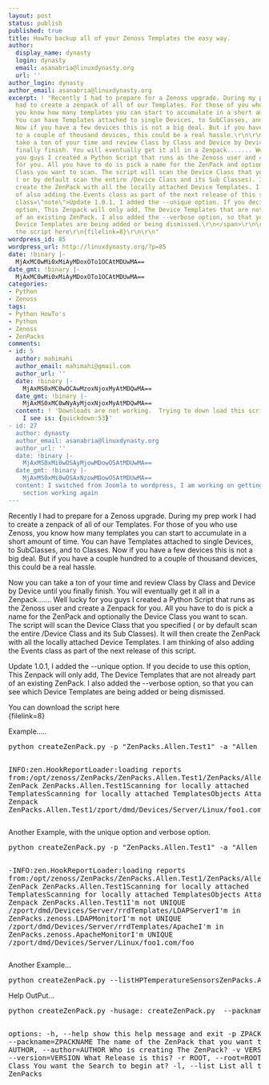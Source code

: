 ```yaml
---
layout: post
status: publish
published: true
title: HowTo backup all of your Zenoss Templates the easy way.
author:
  display_name: dynasty
  login: dynasty
  email: asanabria@linuxdynasty.org
  url: ''
author_login: dynasty
author_email: asanabria@linuxdynasty.org
excerpt: ! "Recently I had to prepare for a Zenoss upgrade. During my prep work I
  had to create a zenpack of all of our Templates. For those of you who use Zenoss,
  you know how many templates you can start to accumulate in a short amount of time.
  You can have Templates attached to single Devices, to SubClasses, and to Classes.
  Now if you have a few devices this is not a big deal. But if you have a couple hundred
  to a couple of thousand devices, this could be a real hassle.\r\n\r\nNow you can
  take a ton of your time and review Class by Class and Device by Device until you
  finally finish. You will eventually get it all in a Zenpack....... Well lucky for
  you guys I created a Python Script that runs as the Zenoss user and create a Zenpack
  for you. All you have to do is pick a name for the ZenPack and optionally the Device
  Class you want to scan. The script will scan the Device Class that you specified
  ( or by default scan the entire /Device Class and its Sub Classes). It will then
  create the ZenPack with all the locally attached Device Templates. I am thinking
  of also adding the Events class as part of the next release of this script.\r\n\r\n<span
  class=\"note\">Update 1.0.1, I added the --unique option. If you decide to use this
  option, This Zenpack will only add, The Device Templates that are not already part
  of an existing ZenPack. I also added the --verbose option, so that you can see which
  Device Templates are being added or being dismissed.\r\n</span>\r\n\r\nYou can download
  the script here\r\n{filelink=8}\r\n\r\n"
wordpress_id: 85
wordpress_url: http://linuxdynasty.org/?p=85
date: !binary |-
  MjAxMC0wMi0xMiAyMDoxOTo1OCAtMDUwMA==
date_gmt: !binary |-
  MjAxMC0wMi0xMiAyMDoxOTo1OCAtMDUwMA==
categories:
- Python
- Zenoss
tags:
- Python HowTo's
- Python
- Zenoss
- ZenPacks
comments:
- id: 5
  author: mahimahi
  author_email: mahimahi@gmail.com
  author_url: ''
  date: !binary |-
    MjAxMS0xMC0wOCAwMzoxNjoxMyAtMDQwMA==
  date_gmt: !binary |-
    MjAxMS0xMC0wNyAyMjoxNjoxMyAtMDQwMA==
  content: ! 'Downloads are not working.  Trying to down load this script and all
    I see is: {quickdown:53}'
- id: 27
  author: dynasty
  author_email: asanabria@linuxdynasty.org
  author_url: ''
  date: !binary |-
    MjAxMS0xMi0wOSAyMjowMDowOSAtMDUwMA==
  date_gmt: !binary |-
    MjAxMS0xMi0wOSAxNzowMDowOSAtMDUwMA==
  content: I switched from Joomla to wordpress, I am working on getting the downloads
    section working again
---
```

<p>Recently I had to prepare for a Zenoss upgrade. During my prep work I had to create a zenpack of all of our Templates. For those of you who use Zenoss, you know how many templates you can start to accumulate in a short amount of time. You can have Templates attached to single Devices, to SubClasses, and to Classes. Now if you have a few devices this is not a big deal. But if you have a couple hundred to a couple of thousand devices, this could be a real hassle.</p>
<p>Now you can take a ton of your time and review Class by Class and Device by Device until you finally finish. You will eventually get it all in a Zenpack....... Well lucky for you guys I created a Python Script that runs as the Zenoss user and create a Zenpack for you. All you have to do is pick a name for the ZenPack and optionally the Device Class you want to scan. The script will scan the Device Class that you specified ( or by default scan the entire /Device Class and its Sub Classes). It will then create the ZenPack with all the locally attached Device Templates. I am thinking of also adding the Events class as part of the next release of this script.</p>
<p><span class="note">Update 1.0.1, I added the --unique option. If you decide to use this option, This Zenpack will only add, The Device Templates that are not already part of an existing ZenPack. I also added the --verbose option, so that you can see which Device Templates are being added or being dismissed.<br />
</span></p>
<p>You can download the script here<br />
{filelink=8}</p>
<p><a id="more"></a><a id="more-85"></a></p>
<p>Example.....</p>
<pre>python createZenPack.py -p "ZenPacks.Allen.Test1" -a "Allen Sanabria" -v "0.9" -r "/Server/Linux/"

INFO:zen.HookReportLoader:loading reports from:/opt/zenoss/ZenPacks/ZenPacks.Allen.Test1/ZenPacks/Allen/Test1/reportsCreated ZenPack ZenPacks.Allen.Test1Scanning for locally attached TemplatesScanning for locally attached TemplatesObjects Attached to Zenpack ZenPacks.Allen.Test1/zport/dmd/Devices/Server/Linux/foo1.com/foo/zport/dmd/Devices/Server/Linux/DNS/bind/zport/dmd/Devices/Server/Linux/Apache/http</pre>
<p>Another Example, with the unique option and verbose option.</p>
<pre>python createZenPack.py -p "ZenPacks.Allen.Test1" -a "Allen Sanabria" -v "0.9" -u -V 

-INFO:zen.HookReportLoader:loading reports from:/opt/zenoss/ZenPacks/ZenPacks.Allen.Test1/ZenPacks/Allen/Test1/reportsCreated ZenPack ZenPacks.Allen.Test1Scanning for locally attached TemplatesScanning for locally attached TemplatesObjects Attached to Zenpack ZenPacks.Allen.Test1I'm not UNIQUE /zport/dmd/Devices/Server/rrdTemplates/LDAPServerI'm in ZenPacks.zenoss.LDAPMonitorI'm not UNIQUE /zport/dmd/Devices/Server/rrdTemplates/ApacheI'm in ZenPacks.zenoss.ApacheMonitorI'm UNIQUE /zport/dmd/Devices/Server/Linux/foo1.com/foo</pre>
<p>Another Example...</p>
<pre>python createZenPack.py --listHPTemperatureSensorsZenPacks.Allen.Test1ZenPacks.Allen.FullZenPacks.Allen.Tomcat</pre>
<p>Help OutPut...</p>
<pre>python createZenPack.py -husage: createZenPack.py  --packname=ZenPackName --author=name --version=1.0

options: -h, --help            show this help message and exit -p ZPACKNAME,         --packname=ZPACKNAME                       The name of the ZenPack that you want to create -a AUTHOR,            --author=AUTHOR                       Who is creating The ZenPack? -v VERSION,           --version=VERSION                       What Release is this? -r ROOT,              --root=ROOT                         What Device Class You want the Search to begin at? -l,                   --list                       List all the ZenPacks</pre>
<p>&nbsp;</p>
